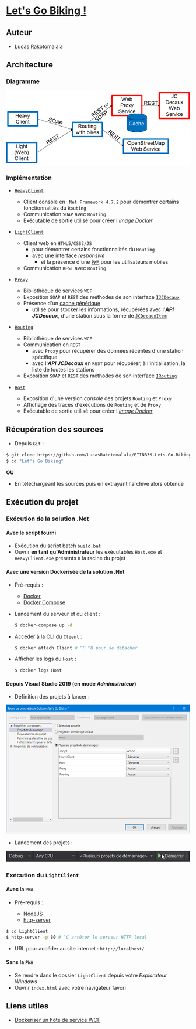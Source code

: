 # [Let's Go Biking !](https://lms.univ-cotedazur.fr/course/view.php?id=4334&amp;section=11)

## Auteur

- [Lucas Rakotomalala](https://github.com/LucasRakotomalala)

## Architecture

### Diagramme

<img src="resources/Diagramme d'architecture.png" alt="Diagramme d'architecture" style="margin: auto;"/>

### Implémentation

* [`HeavyClient`](HeavyClient)
    * Client console en `.Net Framework 4.7.2` pour démontrer certains fonctionnalités du `Routing`
    * Communication `SOAP` avec `Routing`
    * Exécutable de sortie utilisé pour créer l'[*image Docker*](#avec-une-version-dockerisée-de-la-solution-net)

* [`LightClient`](LightClient)
    * Client web en `HTML5/CSS3/JS`
        * pour démontrer certains fonctionnalités du `Routing`
        * avec une interface *responsive*
            * et la présence d'une [`PWA`](https://web.dev/progressive-web-apps/) pour les utilisateurs mobiles
    * Communication `REST` avec `Routing`

* [`Proxy`](Proxy)
    * Bibliothèque de services `WCF`
    * Exposition `SOAP` et `REST` des méthodes de son interface [`IJCDecaux`](Proxy/Services/IJCDecaux.cs)
    * Présence d'un [cache générique](Proxy/Caches/Cache.cs)
        * utilisé pour stocker les informations, récupérées avec l'***API JCDecaux***, d'une station sous la forme de [`JCDecauxItem`](Proxy/Models/JCDecauxItem.cs)

* [`Routing`](Routing)
    * Bibliothèque de services `WCF`
    * Communication en `REST` 
        * avec `Proxy` pour récupérer des données récentes d'une station spécifique
        * avec l'***API JCDecaux*** en `REST` pour récupérer, à l'initialisation, la liste de toutes les stations
    * Exposition `SOAP` et `REST` des méthodes de son interface [`IRouting`](Routing/Services/IRouting.cs)

* [`Host`](Host)
    * Exposition d'une version *console* des projets `Routing` et `Proxy`
    * Affichage des traces d'exécutions de `Routing` et de `Proxy`
    * Exécutable de sortie utilisé pour créer l'[*image Docker*](#avec-une-version-dockerisée-de-la-solution-net)

## Récupération des sources

* Depuis `Git` :
```bash
$ git clone https://github.com/LucasRakotomalala/EIIN839-Lets-Go-Biking.git "Let's Go Biking"
$ cd "Let's Go Biking"
```

**OU**

* En téléchargeant les sources puis en extrayant l'archive alors obtenue

## Exécution du projet

### Exécution de la solution .Net

#### Avec le script fourni

* Exécution du script batch [`build.bat`](build.bat)
* Ouvrir **en tant qu'Administrateur** les exécutables `Host.exe` et `HeavyClient.exe` présents à la racine du projet

#### Avec une version Dockerisée de la solution .Net

* Pré-requis :

    * [Docker](https://www.docker.com)
    * [Docker Compose](https://www.docker.com)

* Lancement du serveur et du client :

    ```bash
    $ docker-compose up -d
    ```

* Accéder à la CLI du `Client` :

    ```bash
    $ docker attach Client # ^P ^Q pour se détacher
    ```

* Afficher les logs du `Host` :

    ```bash
    $ docker logs Host
    ```

#### Depuis Visual Studio 2019 (en mode *Administrateur*)

* Définition des projets à lancer :
<img src="resources/Projets de lancement.png" alt="Projets de lancement" style="margin: auto;"/>

* Lancement des projets :
<img src="resources/Lancement des projets.png" alt="Lancement des projets" style="margin: auto;"/>

### Exécution du `LightClient`

#### Avec la `PWA`

* Pré-requis :

    * [NodeJS](https://nodejs.org/en/)
    * [http-server](https://www.npmjs.com/package/http-server)

```bash
$ cd LightClient
$ http-server -p 80 # ^C arrêter le serveur HTTP local
```

* URL pour accéder au site internet : `http://localhost/`

#### Sans la `PWA`

* Se rendre dans le dossier `LightClient` depuis votre *Explorateur Windows*
* Ouvrir `index.html` avec votre navigateur favori

## Liens utiles

* [Dockeriser un hôte de service WCF](https://devblogs.microsoft.com/aspnet/lets-try-wcf-self-hosted-services-in-a-container/)
